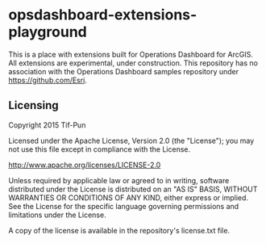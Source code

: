 # opsdashboard-extensions-playground
This is a place with extensions built for Operations Dashboard for ArcGIS. All extensions are experimental, under construction. This repository has no association with the Operations Dashboard samples repository under https://github.com/Esri. 

## Licensing

Copyright 2015 Tif-Pun

Licensed under the Apache License, Version 2.0 (the "License"); you may not use this file except in compliance with the License.

http://www.apache.org/licenses/LICENSE-2.0

Unless required by applicable law or agreed to in writing, software distributed under the License is distributed on an "AS IS" BASIS, WITHOUT WARRANTIES OR CONDITIONS OF ANY KIND, either express or implied. See the License for the specific language governing permissions and limitations under the License.

A copy of the license is available in the repository's license.txt file.
